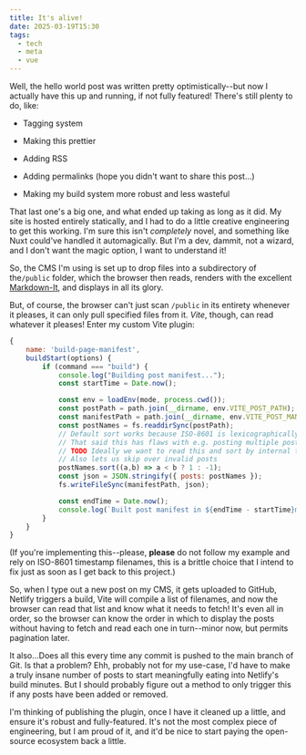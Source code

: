 ```yaml
---
title: It's alive!
date: 2025-03-19T15:30
tags:
  - tech
  - meta
  - vue
---
```

Well, the hello world post was written pretty optimistically--but now I actually have this up and running, if not fully featured! There's still plenty to do, like:

*   Tagging system
    
*   Making this prettier
    
*   Adding RSS
    
*   Adding permalinks (hope you didn't want to share this post...)
    
*   Making my build system more robust and less wasteful
    

That last one's a big one, and what ended up taking as long as it did. My site is hosted entirely statically, and I had to do a little creative engineering to get this working. I'm sure this isn't _completely_ novel, and something like Nuxt could've handled it automagically. But I'm a dev, dammit, not a wizard, and I don't want the magic option, I want to understand it!

So, the CMS I'm using is set up to drop files into a subdirectory of the`/public` folder, which the browser then reads, renders with the excellent [Markdown-It](https://github.com/markdown-it/markdown-it), and displays in all its glory.

But, of course, the browser can't just scan `/public` in its entirety whenever it pleases, it can only pull specified files from it. _Vite_, though, can read whatever it pleases! Enter my custom Vite plugin:

```js
{
    name: 'build-page-manifest',
    buildStart(options) {
        if (command === "build") {
            console.log("Building post manifest...");
            const startTime = Date.now(); 

            const env = loadEnv(mode, process.cwd());
            const postPath = path.join(__dirname, env.VITE_POST_PATH);
            const manifestPath = path.join(__dirname, env.VITE_POST_MANIFEST_PATH);
            const postNames = fs.readdirSync(postPath);
            // Default sort works because ISO-8601 is lexicographically ordered
            // That said this has flaws with e.g. posting multiple posts in a day
            // TODO Ideally we want to read this and sort by internal timestamp
            // Also lets us skip over invalid posts
            postNames.sort((a,b) => a < b ? 1 : -1); 
            const json = JSON.stringify({ posts: postNames });
            fs.writeFileSync(manifestPath, json);

            const endTime = Date.now();
            console.log(`Built post manifest in ${endTime - startTime}ms`);
        }
    }
}
```

(If you're implementing this--please, **please** do not follow my example and rely on ISO-8601 timestamp filenames, this is a brittle choice that I intend to fix just as soon as I get back to this project.)

So, when I type out a new post on my CMS, it gets uploaded to GitHub, Netlify triggers a build, Vite will compile a list of filenames, and now the browser can read that list and know what it needs to fetch! It's even all in order, so the browser can know the order in which to display the posts without having to fetch and read each one in turn--minor now, but permits pagination later.

It also...Does all this every time any commit is pushed to the main branch of Git. Is that a problem? Ehh, probably not for my use-case, I'd have to make a truly insane number of posts to start meaningfully eating into Netlify's build minutes. But I should probably figure out a method to only trigger this if any posts have been added or removed.

I'm thinking of publishing the plugin, once I have it cleaned up a little, and ensure it's robust and fully-featured. It's not the most complex piece of engineering, but I am proud of it, and it'd be nice to start paying the open-source ecosystem back a little.